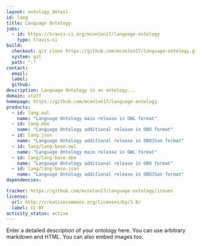```yaml
---
layout: ontology_detail
id: lang
title: Language Ontology
jobs:
  - id: https://travis-ci.org/mconlon17/language-ontology
    type: travis-ci
build:
  checkout: git clone https://github.com/mconlon17/language-ontology.git
  system: git
  path: "."
contact:
  email: 
  label: 
  github: 
description: Language Ontology is an ontology...
domain: stuff
homepage: https://github.com/mconlon17/language-ontology
products:
  - id: lang.owl
    name: "Language Ontology main release in OWL format"
  - id: lang.obo
    name: "Language Ontology additional release in OBO format"
  - id: lang.json
    name: "Language Ontology additional release in OBOJSon format"
  - id: lang/lang-base.owl
    name: "Language Ontology main release in OWL format"
  - id: lang/lang-base.obo
    name: "Language Ontology additional release in OBO format"
  - id: lang/lang-base.json
    name: "Language Ontology additional release in OBOJSon format"
dependencies:

tracker: https://github.com/mconlon17/language-ontology/issues
license:
  url: http://creativecommons.org/licenses/by/3.0/
  label: CC-BY
activity_status: active
---
```


Enter a detailed description of your ontology here. You can use arbitrary markdown and HTML.
You can also embed images too.

